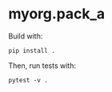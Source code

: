 # myorg.pack\_a

Build with:
```shell
pip install .
```

Then, run tests with:
```shell
pytest -v .
```
